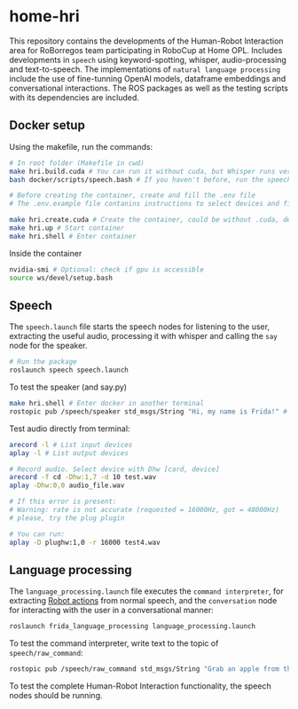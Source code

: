 # home-hri

This repository contains the developments of the Human-Robot Interaction area for RoBorregos team participating in RoboCup at Home OPL. Includes developments in `speech` using keyword-spotting, whisper, audio-processing and text-to-speech. The implementations of `natural language processing` include the use of fine-tunning OpenAI models, dataframe embeddings and conversational interactions. The ROS packages as well as the testing scripts with its dependencies are included.

## Docker setup

Using the makefile, run the commands:
```bash
# In root folder (Makefile in cwd)
make hri.build.cuda # You can run it without cuda, but Whisper runs very slow
bash docker/scripts/speech.bash # If you haven't before, run the speech script to create the pulseaudio socket

# Before creating the container, create and fill the .env file
# The .env.example file contanins instructions to select devices and filling variables

make hri.create.cuda # Create the container, could be without .cuda, depending on image
make hri.up # Start container
make hri.shell # Enter container

```
Inside the container

```bash
nvidia-smi # Optional: check if gpu is accessible
source ws/devel/setup.bash
```

## Speech
The `speech.launch` file starts the speech nodes for listening to the user, extracting the useful audio, processing it with whisper and calling the `say` node for the speaker.
```bash
# Run the package
roslaunch speech speech.launch
```

To test the speaker (and say.py)
```bash
make hri.shell # Enter docker in another terminal
rostopic pub /speech/speaker std_msgs/String "Hi, my name is Frida!" # Publish a message to robot_text topic
```

Test audio directly from terminal:
```bash
arecord -l # List input devices
aplay -l # List output devices

# Record audio. Select device with Dhw [card, device]
arecord -f cd -Dhw:1,7 -d 10 test.wav
aplay -Dhw:0,0 audio_file.wav

# If this error is present: 
# Warning: rate is not accurate (requested = 16000Hz, got = 48000Hz)
# please, try the plug plugin

# You can run:
aplay -D plughw:1,0 -r 16000 test4.wav
```

## Language processing
The `language_processing.launch` file executes the `command interpreter`, for extracting [Robot actions](https://github.com/RoBorregos/home/wiki/TMR-@HOME-2024#robot-actions-guide) from normal speech, and the `conversation` node for interacting with the user in a conversational manner:
```bash
roslaunch frida_language_processing language_processing.launch
```

To test the command interpreter, write text to the topic of `speech/raw_command`:
```bash
rostopic pub /speech/raw_command std_msgs/String "Grab an apple from the table, find Tony in the kitchen and give it to him"
```

To test the complete Human-Robot Interaction functionality, the speech nodes should be running.
